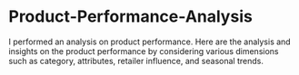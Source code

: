 # Product-Performance-Analysis
I performed an analysis on product performance. Here are the analysis and insights on the product performance by considering various dimensions such as category, attributes, retailer influence, and seasonal trends.

